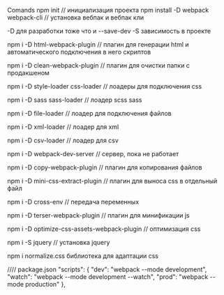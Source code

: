 Comands
npm init // инициализация проекта
npm install -D webpack webpack-cli // установка вебпак и вебпак кли

-D для разработки тоже что и --save-dev
-S зависимость в проекте

npm i -D html-webpack-plugin // плагин для генерации html и автоматического подключения в него скриптов

npm i -D clean-webpack-plugin // плагин для очистки папки с продакшеном

npm i -D style-loader css-loader // лоадеры для подключения css

npm i -D sass sass-loader // лоадер scss sass

npm i -D file-loader // лоадер для подключения файлов

npm i -D xml-loader // лоадер для xml

npm i -D csv-loader // лоадер для csv

npm i -D webpack-dev-server // сервер, пока не работает

npm i -D copy-webpack-plugin // плагин для копирования файлов

npm i -D mini-css-extract-plugin // плагин для выноса css в отдельный файл

npm i -D cross-env // передача переменных

npm i -D terser-webpack-plugin // плагин для минификации js

npm i -D optimize-css-assets-webpack-plugin // оптимизация css

npm i -S jquery // установка jquery

npm i normalize.css библиотека для адаптации css

//// 
package.json
"scripts": {
  "dev": "webpack --mode development",
  "watch": "webpack --mode development --watch",
  "prod": "webpack --mode production"
},


